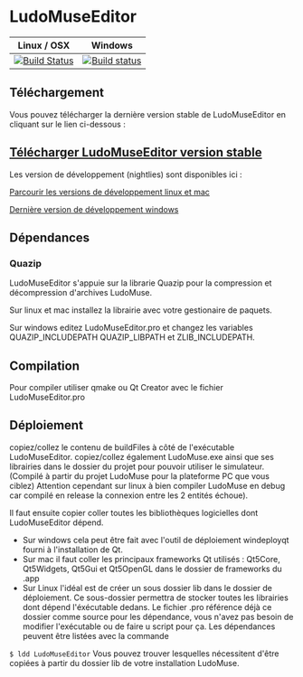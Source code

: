 # LudoMuseEditor 

| Linux / OSX  | Windows    |
|:-----------:|:-----------:|
|[![Build Status](https://travis-ci.org/ludomuse/LudoMuseEditor.svg?branch=master)](https://travis-ci.org/ludomuse/LudoMuseEditor) | [![Build status](https://ci.appveyor.com/api/projects/status/wwknl987osm43uph?svg=true)](https://ci.appveyor.com/project/IHMTEK/ludomuseeditor) |

## Téléchargement 
Vous pouvez télécharger la dernière version stable de LudoMuseEditor en cliquant sur le lien ci-dessous : 
## [Télécharger LudoMuseEditor version stable](https://github.com/ludomuse/LudoMuseEditor/releases/latest)

Les version de développement (nightlies) sont disponibles ici :

[Parcourir les versions de développement linux et mac](https://ihmtek-services.com/files/LudoMuse/releases/nightlies/LudoMuseEditor)


[Dernière version de développement windows](https://ci.appveyor.com/project/IHMTEK/ludomuseeditor/build/artifacts)


## Dépendances


### Quazip


LudoMuseEditor s'appuie sur la librarie Quazip pour la compression et décompression d'archives LudoMuse.

Sur linux et mac installez la librairie avec votre gestionaire de paquets.

Sur windows editez LudoMuseEditor.pro et changez les variables QUAZIP_INCLUDEPATH QUAZIP_LIBPATH et ZLIB_INCLUDEPATH.


## Compilation


Pour compiler utiliser qmake ou Qt Creator avec le fichier LudoMuseEditor.pro


## Déploiement


copiez/collez le contenu de buildFiles à côté de l'exécutable LudoMuseEditor.
copiez/collez également LudoMuse.exe ainsi que ses librairies dans le dossier du projet pour pouvoir utiliser le simulateur.
(Compilé à partir du projet LudoMuse pour la plateforme PC que vous ciblez)
Attention cependant sur linux à bien compiler LudoMuse en debug car compilé en release la connexion entre les 2 entités échoue).

Il faut ensuite copier coller toutes les bibliothèques logicielles dont LudoMuseEditor dépend.

- Sur windows cela peut être fait avec l'outil de déploiement windeployqt fourni à l'installation de Qt.
- Sur mac il faut coller les principaux frameworks Qt utilisés : Qt5Core, Qt5Widgets, Qt5Gui et Qt5OpenGL dans le dossier de frameworks du .app
- Sur Linux l'idéal est de créer un sous dossier lib dans le dossier de déploiement. Ce sous-dossier permettra de stocker toutes les librairies dont dépend l'éxécutable dedans. Le fichier .pro référence déjà ce dossier comme source pour les dépendance, vous n'avez pas besoin de modifier l'exécutable ou de faire u script pour ça.
Les dépendances peuvent être listées avec la commande

``
$ ldd LudoMuseEditor
``
Vous pouvez trouver lesquelles nécessitent d'être copiées à partir du dossier lib de votre installation LudoMuse.
